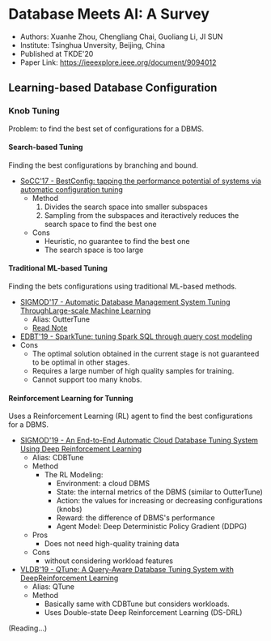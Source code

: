 # Database Meets AI: A Survey

- Authors: Xuanhe Zhou, Chengliang Chai, Guoliang Li, JI SUN
- Institute: Tsinghua Unversity, Beijing, China
- Published at TKDE'20
- Paper Link: <https://ieeexplore.ieee.org/document/9094012>

## Learning-based Database Configuration

### Knob Tuning

Problem: to find the best set of configurations for a DBMS.

#### Search-based Tuning

Finding the best configurations by branching and bound.

- [SoCC'17 - BestConfig: tapping the performance potential of systems via automatic configuration tuning](https://dl.acm.org/doi/10.1145/3127479.3128605)
  - Method
    1. Divides the search space into smaller subspaces
    2. Sampling from the subspaces and iteractively reduces the search space to find the best one
  - Cons
    - Heuristic, no guarantee to find the best one
    - The search space is too large

#### Traditional ML-based Tuning

Finding the bets configurations using traditional ML-based methods.

- [SIGMOD'17 - Automatic Database Management System Tuning ThroughLarge-scale Machine Learning](https://www.cs.cmu.edu/~dvanaken/papers/ottertune-sigmod17.pdf)
  - Alias: OutterTune
  - [Read Note](./aken2017ottertune.md)
- [EDBT'19 - SparkTune: tuning Spark SQL through query cost modeling](https://openproceedings.org/2019/conf/edbt/EDBT19_paper_226.pdf)
- Cons
  - The optimal solution obtained in the current stage is not guaranteed to be optimal in other stages.
  - Requires a large number of high quality samples for training.
  - Cannot support too many knobs.

#### Reinforcement Learning for Tunning

Uses a Reinforcement Learning (RL) agent to find the best configurations for a DBMS.

- [SIGMOD'19 - An End-to-End Automatic Cloud Database Tuning System Using Deep Reinforcement Learning](https://dl.acm.org/doi/10.1145/3299869.3300085)
  - Alias: CDBTune
  - Method
    - The RL Modeling:
      - Environment: a cloud DBMS
      - State: the internal metrics of the DBMS (similar to OutterTune)
      - Action: the values for increasing or decreasing configurations (knobs)
      - Reward: the difference of DBMS's performance
      - Agent Model: Deep Deterministic Policy Gradient (DDPG)
  - Pros
    - Does not need high-quality training data
  - Cons
    - without considering workload features
- [VLDB'19 - QTune: A Query-Aware Database Tuning System with DeepReinforcement Learning](https://www.vldb.org/pvldb/vol12/p2118-li.pdf)
  - Alias: QTune
  - Method
    - Basically same with CDBTune but considers workloads.
    - Uses Double-state Deep Reinforcement Learning (DS-DRL)

(Reading...)
